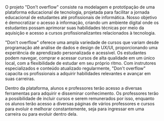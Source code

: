 O projeto "Don't overflow" consiste na modelagem e prototipação de uma plataforma educacional de tecnologia, projetada para facilitar a jornada educacional de estudantes até profissionais de informática. Nosso objetivo é democratizar o acesso à informação, criando um ambiente digital onde os estudantes possam aprimorar suas habilidades técnicas por meio da aquisição e acesso a cursos profissionalizantes relacionados à tecnologia.

"Don't overflow" oferece uma ampla variedade de cursos que variam desde programação até análise de dados e design de UX/UI, proporcionando uma experiência de aprendizado personalizada e acessível. Os estudantes podem navegar, comprar e acessar cursos de alta qualidade em um único local, com a flexibilidade de estudar em seu próprio ritmo. Com instrutores especializados e conteúdo atualizado regularmente, "Don't overflow" capacita os profissionais a adquirir habilidades relevantes e avançar em suas carreiras.

Dentro da plataforma, alunos e professores terão acesso a diversas ferramentas para adquirir e disseminar conhecimento. Os professores terão a possibilidade de incluir cursos e serem remunerados por isso, enquanto os alunos terão acesso a diversas páginas de vários professores e cursos para evoluir e melhorar constantemente, seja para ingressar em uma carreira ou para evoluir dentro dela.
